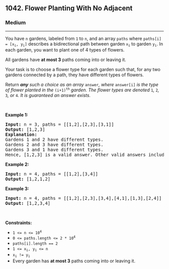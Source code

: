 <h2>1042. Flower Planting With No Adjacent</h2><h3>Medium</h3><hr><div style="user-select: auto;"><p style="user-select: auto;">You have <code style="user-select: auto;">n</code> gardens, labeled from <code style="user-select: auto;">1</code> to <code style="user-select: auto;">n</code>, and an array <code style="user-select: auto;">paths</code> where <code style="user-select: auto;">paths[i] = [x<sub style="user-select: auto;">i</sub>, y<sub style="user-select: auto;">i</sub>]</code> describes a bidirectional path between garden <code style="user-select: auto;">x<sub style="user-select: auto;">i</sub></code> to garden <code style="user-select: auto;">y<sub style="user-select: auto;">i</sub></code>. In each garden, you want to plant one of 4 types of flowers.</p>

<p style="user-select: auto;">All gardens have <strong style="user-select: auto;">at most 3</strong> paths coming into or leaving it.</p>

<p style="user-select: auto;">Your task is to choose a flower type for each garden such that, for any two gardens connected by a path, they have different types of flowers.</p>

<p style="user-select: auto;">Return <em style="user-select: auto;"><strong style="user-select: auto;">any</strong> such a choice as an array </em><code style="user-select: auto;">answer</code><em style="user-select: auto;">, where </em><code style="user-select: auto;">answer[i]</code><em style="user-select: auto;"> is the type of flower planted in the </em><code style="user-select: auto;">(i+1)<sup style="user-select: auto;">th</sup></code><em style="user-select: auto;"> garden. The flower types are denoted </em><code style="user-select: auto;">1</code><em style="user-select: auto;">, </em><code style="user-select: auto;">2</code><em style="user-select: auto;">, </em><code style="user-select: auto;">3</code><em style="user-select: auto;">, or </em><code style="user-select: auto;">4</code><em style="user-select: auto;">. It is guaranteed an answer exists.</em></p>

<p style="user-select: auto;">&nbsp;</p>
<p style="user-select: auto;"><strong style="user-select: auto;">Example 1:</strong></p>

<pre style="user-select: auto;"><strong style="user-select: auto;">Input:</strong> n = 3, paths = [[1,2],[2,3],[3,1]]
<strong style="user-select: auto;">Output:</strong> [1,2,3]
<strong style="user-select: auto;">Explanation:</strong>
Gardens 1 and 2 have different types.
Gardens 2 and 3 have different types.
Gardens 3 and 1 have different types.
Hence, [1,2,3] is a valid answer. Other valid answers include [1,2,4], [1,4,2], and [3,2,1].
</pre>

<p style="user-select: auto;"><strong style="user-select: auto;">Example 2:</strong></p>

<pre style="user-select: auto;"><strong style="user-select: auto;">Input:</strong> n = 4, paths = [[1,2],[3,4]]
<strong style="user-select: auto;">Output:</strong> [1,2,1,2]
</pre>

<p style="user-select: auto;"><strong style="user-select: auto;">Example 3:</strong></p>

<pre style="user-select: auto;"><strong style="user-select: auto;">Input:</strong> n = 4, paths = [[1,2],[2,3],[3,4],[4,1],[1,3],[2,4]]
<strong style="user-select: auto;">Output:</strong> [1,2,3,4]
</pre>

<p style="user-select: auto;">&nbsp;</p>
<p style="user-select: auto;"><strong style="user-select: auto;">Constraints:</strong></p>

<ul style="user-select: auto;">
	<li style="user-select: auto;"><code style="user-select: auto;">1 &lt;= n &lt;= 10<sup style="user-select: auto;">4</sup></code></li>
	<li style="user-select: auto;"><code style="user-select: auto;">0 &lt;= paths.length &lt;= 2 * 10<sup style="user-select: auto;">4</sup></code></li>
	<li style="user-select: auto;"><code style="user-select: auto;">paths[i].length == 2</code></li>
	<li style="user-select: auto;"><code style="user-select: auto;">1 &lt;= x<sub style="user-select: auto;">i</sub>, y<sub style="user-select: auto;">i</sub> &lt;= n</code></li>
	<li style="user-select: auto;"><code style="user-select: auto;">x<sub style="user-select: auto;">i</sub> != y<sub style="user-select: auto;">i</sub></code></li>
	<li style="user-select: auto;">Every garden has <strong style="user-select: auto;">at most 3</strong> paths coming into or leaving it.</li>
</ul>
</div>